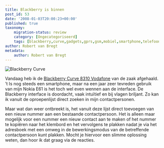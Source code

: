```yaml
---
title: Blackberry is binnen
post_id: 53
date: '2008-01-03T20:00:23+00:00'
published: true
taxonomy:
    migration-status: review
    category: [Ongecategoriseerd]
    tags: [blackberry,curve,gadgets,gprs,gsm,mobiel,smartphone,telefoon,blackberry,curve,gadgets,gprs,gsm,mobiel,smartphone,telefoon]
author: Robert van Bregt
metadata:
    author: Robert van Bregt
---
```

![Blackberry Curve](/images/2008/01/blackberry-curve-8310-vodafone-nl.jpg)

Vandaag heb ik de [Blackberry Curve 8310 Vodafone](http://www.vodafone.nl/shop/package/phonePackege.jsp?catId=cat6270013&confSkuId=sku19870059) van de zaak afgehaald. ’t Is nog steeds een smartphone, maar na een jaar zeer tevreden gebruik van mijn Nokia E61 is het toch wel even wennen aan de interface. De Blackberry interface is doordacht, vaak intuïtief en bij vlagen briljant. Zo kan ik vanuit de oproepenlijst direct zoeken in mijn contactpersonen.

Maar wat dan weer ontbreekt is, het vanuit deze lijst direct toevoegen van een nieuw nummer aan een bestaande contactpersoon. Het is alleen maar mogelijk voor een nummer een nieuw contact aan te maken of het nummer te kopiëren naar het klembord en het vervolgens te plakken nadat je via het adresboek met een omweg in de bewerkingsmodus van de betreffende contactpersoon kunt plakken. Mocht je hiervoor een slimme oplossing weten, dan hoor ik dat graag via de reacties.